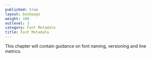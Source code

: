 ```yaml
---
published: true
layout: bookpage
weight: 100
outlevel: 3
category: Font Metadata
title: Font Metadata
---
```


This chapter will contain guidance on font naming, versioning and line metrics.
